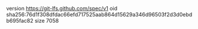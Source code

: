 version https://git-lfs.github.com/spec/v1
oid sha256:76d1f308dfdac66efd717525aab864d15629a346d96503f2d3d0ebdb695fac82
size 7058
